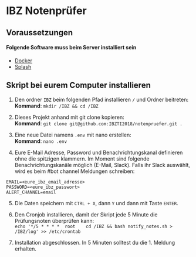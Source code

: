# IBZ Notenprüfer
## Voraussetzungen
#### Folgende Software muss beim Server installiert sein
- [Docker](https://www.digitalocean.com/community/tutorials/so-installieren-und-verwenden-sie-docker-auf-ubuntu-18-04-de "Docker")
- [Splash](https://splash.readthedocs.io/en/stable/install.html#linux-docker)

## Skript bei eurem Computer installieren
1.  Den ordner `IBZ` beim folgenden Pfad installieren `/` und Ordner beitreten:  
**Kommand**: `mkdir /IBZ && cd /IBZ`  
  
2.  Dieses Projekt anhand mit git clone kopieren:  
**Kommand**: `git clone git@github.com:IBZTI2018/notenpruefer.git .`  
  
3. Eine neue Datei namens `.env` mit nano erstellen:  
**Kommand**: `nano .env`  
  
4. Eure E-Mail Adresse, Password und Benachrichtungskanal definieren ohne die spitzigen klammern. Im Moment sind folgende Benachrichtungskanäle möglich (E-Mail, Slack). Falls ihr Slack auswählt, wird es beim #bot channel Meldungen schreiben:  
```
EMAIL=<eure_ibz_email_adresse>
PASSWORD=<eure_ibz_passwort>
ALERT_CHANNEL=email
```  

5. Die Daten speichern mit `CTRL + X`, dann `Y` und dann mit Taste `ENTER`.  
  
6. Den Cronjob installieren, damit der Skript jede 5 Minute die Prüfungsnoten überprüfen kann:  
`echo '*/5 * * * *	root	cd /IBZ && bash notify_notes.sh > /IBZ/log' >> /etc/crontab`  
  
7. Installation abgeschlossen. In 5 Minuten solltest du die 1. Meldung erhalten.

